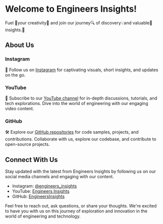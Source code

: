 # Welcome to Engineers Insights!

Fuel 📖your creativity🚀 and join our journey🔍 of discovery💡and valuable🌱insights.🌟

## About Us

### Instagram
📸 Follow us on [Instagram](https://www.instagram.com/engineers_insights/) for captivating visuals, short insights, and updates on the go.

### YouTube
🎥 Subscribe to our [YouTube channel](https://www.youtube.com/channel/UCLBzX99UwkDtNxITpfcU6Ag) for in-depth discussions, tutorials, and tech explorations. Dive into the world of engineering with our engaging video content.

### GitHub
🛠 Explore our [GitHub repositories](https://github.com/EngineersInsights) for code samples, projects, and contributions. Collaborate with us, explore our codebase, and contribute to open-source projects.

## Connect With Us

Stay updated with the latest from Engineers Insights by following us on our social media channels and engaging with our content.

- Instagram: [@engineers_insights](https://www.instagram.com/engineers_insights/)
- YouTube: [Engineers Insights](https://www.youtube.com/channel/UCLBzX99UwkDtNxITpfcU6Ag)
- GitHub: [EngineersInsights](https://github.com/EngineersInsights)

Feel free to reach out, ask questions, or share your thoughts. We're excited to have you with us on this journey of exploration and innovation in the world of engineering and technology.
